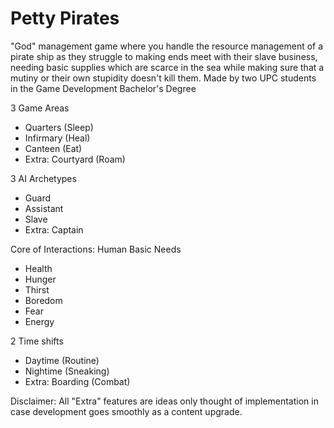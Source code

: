 # Petty Pirates
"God" management game where you handle the resource management of a pirate ship as they struggle to making ends meet with their slave business, needing basic supplies which are scarce in the sea while making sure that a mutiny or their own stupidity doesn't kill them. Made by two UPC students in the Game Development Bachelor's Degree

3 Game Areas
* Quarters (Sleep)
* Infirmary (Heal)
* Canteen (Eat)
* Extra: Courtyard (Roam)

3 AI Archetypes
* Guard
* Assistant
* Slave
* Extra: Captain

Core of Interactions: Human Basic Needs
* Health
* Hunger
* Thirst
* Boredom
* Fear
* Energy

2 Time shifts
* Daytime (Routine)
* Nightime (Sneaking)
* Extra: Boarding (Combat)

Disclaimer: All "Extra" features are ideas only thought of implementation in case development goes smoothly as a content upgrade.
